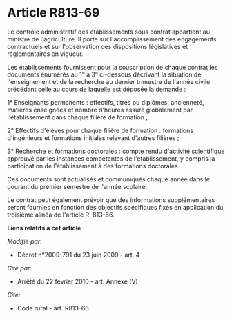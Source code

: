 # Article R813-69

Le contrôle administratif des établissements sous contrat appartient au ministre de l'agriculture. Il porte sur
l'accomplissement des engagements contractuels et sur l'observation des dispositions législatives et réglementaires en
vigueur. 

Les établissements fournissent pour la souscription de chaque contrat les documents énumérés au 1° à 3° ci-dessous décrivant
la situation de l'enseignement et de la recherche au dernier trimestre de l'année civile précédant celle au cours de laquelle
est déposée la demande : 

1° Enseignants permanents : effectifs, titres ou diplômes, ancienneté, matières enseignées et nombre d'heures assuré
globalement par l'établissement dans chaque filière de formation ; 

2° Effectifs d'élèves pour chaque filière de formation : formations d'ingénieurs et formations initiales relevant d'autres
filières ; 

3° Recherche et formations doctorales : compte rendu d'activité scientifique approuvé par les instances compétentes de
l'établissement, y compris la participation de l'établissement à des formations doctorales. 

Ces documents sont actualisés et communiqués chaque année dans le courant du premier semestre de l'année scolaire. 

Le contrat peut également prévoir que des informations supplémentaires seront fournies en fonction des objectifs spécifiques
fixés en application du troisième alinéa de l'article R. 813-66.

**Liens relatifs à cet article**

_Modifié par_:

  - Décret n°2009-791 du 23 juin 2009 - art. 4

_Cité par_:

  - Arrêté du 22 février 2010 - art. Annexe (V)

_Cite_:

  - Code rural - art. R813-66
